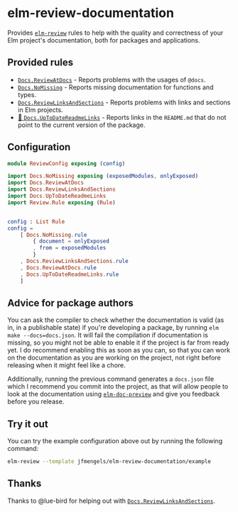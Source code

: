 # elm-review-documentation

Provides [`elm-review`](https://package.elm-lang.org/packages/jfmengels/elm-review/latest/) rules to help with the
quality and correctness of your Elm project's documentation, both for packages and applications.


## Provided rules

- [`Docs.ReviewAtDocs`](https://package.elm-lang.org/packages/jfmengels/elm-review-documentation/2.0.4/Docs-ReviewAtDocs/) - Reports problems with the usages of `@docs`.
- [`Docs.NoMissing`](https://package.elm-lang.org/packages/jfmengels/elm-review-documentation/2.0.4/Docs-NoMissing/) - Reports missing documentation for functions and types.
- [`Docs.ReviewLinksAndSections`](https://package.elm-lang.org/packages/jfmengels/elm-review-documentation/2.0.4/Docs-ReviewLinksAndSections/) - Reports problems with links and sections in Elm projects.
- [🔧 `Docs.UpToDateReadmeLinks`](https://package.elm-lang.org/packages/jfmengels/elm-review-documentation/2.0.4/Docs-UpToDateReadmeLinks/ "Provides automatic fixes") - Reports links in the `README.md` that do not point to the current version of the package.

## Configuration

```elm
module ReviewConfig exposing (config)

import Docs.NoMissing exposing (exposedModules, onlyExposed)
import Docs.ReviewAtDocs
import Docs.ReviewLinksAndSections
import Docs.UpToDateReadmeLinks
import Review.Rule exposing (Rule)


config : List Rule
config =
    [ Docs.NoMissing.rule
        { document = onlyExposed
        , from = exposedModules
        }
    , Docs.ReviewLinksAndSections.rule
    , Docs.ReviewAtDocs.rule
    , Docs.UpToDateReadmeLinks.rule
    ]
```

## Advice for package authors

You can ask the compiler to check whether the documentation is valid (as in, in a publishable state) if you're developing a package, by running `elm make --docs=docs.json`.
It will fail the compilation if documentation is missing, so you might not be able to enable it if the project is
far from ready yet. I do recommend enabling this as soon as you can, so that you can work on the documentation as you are
working on the project, not right before releasing when it might feel like a chore.

Additionally, running the previous command generates a `docs.json` file which I recommend you commit into the project, as
that will allow people to look at the documentation using [`elm-doc-preview`](https://elm-doc-preview.netlify.app/) and
give you feedback before you release.

## Try it out

You can try the example configuration above out by running the following command:

```bash
elm-review --template jfmengels/elm-review-documentation/example
```

## Thanks

Thanks to @lue-bird for helping out with [`Docs.ReviewLinksAndSections`](https://package.elm-lang.org/packages/jfmengels/elm-review-documentation/2.0.4/Docs-ReviewLinksAndSections/).
